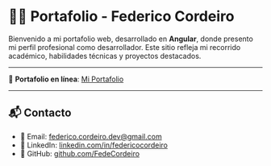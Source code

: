 # 👨‍💻 Portafolio - Federico Cordeiro

Bienvenido a mi portafolio web, desarrollado en **Angular**, donde presento mi perfil profesional como desarrollador. Este sitio refleja mi recorrido académico, habilidades técnicas y proyectos destacados.

---

🔗 **Portafolio en línea**: [Mi Portafolio](https://federico-cordeiro.vercel.app/)

---

## 📬 Contacto

- 📧 Email: federico.cordeiro.dev@gmail.com  
- 💼 LinkedIn: [linkedin.com/in/federicocordeiro](https://linkedin.com/in/federicocordeiro)  
- 🐙 GitHub: [github.com/FedeCordeiro](https://github.com/FedeCordeiro)
